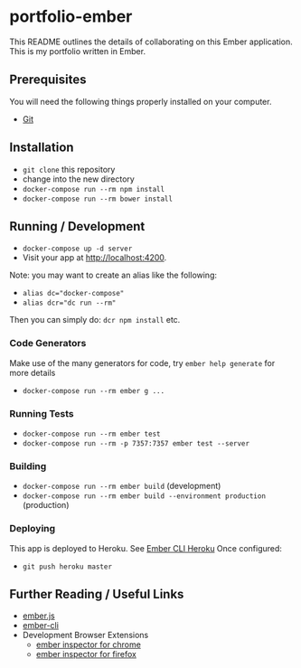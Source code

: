 # portfolio-ember

This README outlines the details of collaborating on this Ember application.
This is my portfolio written in Ember.

## Prerequisites

You will need the following things properly installed on your computer.

* [Git](http://git-scm.com/)

## Installation

* `git clone` this repository
* change into the new directory
* `docker-compose run --rm npm install`
* `docker-compose run --rm bower install`

## Running / Development

* `docker-compose up -d server`
* Visit your app at [http://localhost:4200](http://localhost:4200).

Note: you may want to create an alias like the following:

* `alias dc="docker-compose"`
* `alias dcr="dc run --rm"`

Then you can simply do: `dcr npm install` etc.

### Code Generators

Make use of the many generators for code, try `ember help generate` for more details

* `docker-compose run --rm ember g ...`

### Running Tests

* `docker-compose run --rm ember test`
* `docker-compose run --rm -p 7357:7357 ember test --server`

### Building

* `docker-compose run --rm ember build` (development)
* `docker-compose run --rm ember build --environment production` (production)

### Deploying

This app is deployed to Heroku.  See [Ember CLI Heroku](http://ember-cli.com/user-guide/#heroku)
Once configured:

* `git push heroku master`

## Further Reading / Useful Links

* [ember.js](http://emberjs.com/)
* [ember-cli](http://www.ember-cli.com/)
* Development Browser Extensions
  * [ember inspector for chrome](https://chrome.google.com/webstore/detail/ember-inspector/bmdblncegkenkacieihfhpjfppoconhi)
  * [ember inspector for firefox](https://addons.mozilla.org/en-US/firefox/addon/ember-inspector/)
